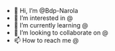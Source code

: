 - 👋 Hi, I’m @Bdp-Narola
- 👀 I’m interested in @
- 🌱 I’m currently learning @
- 💞️ I’m looking to collaborate on @
- 📫 How to reach me @

<!---
Bdp-Narola/Bdp-Narola is a ✨ special ✨ repository because its `README.md` (this file) appears on your GitHub profile.
You can click the Preview link to take a look at your changes.
--->
